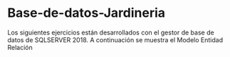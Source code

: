 # Base-de-datos-Jardineria
Los siguientes ejercicios están desarrollados con el gestor de base de datos de SQLSERVER 2018.
A continuación se muestra el Modelo Entidad Relación
